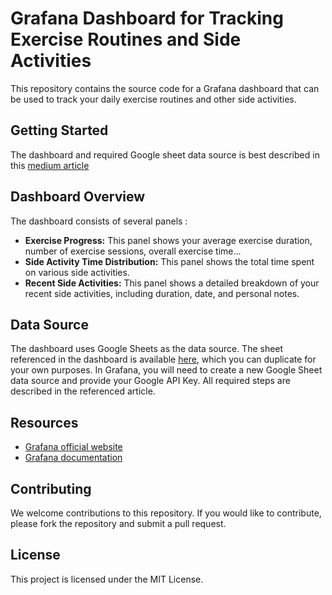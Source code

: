 # Grafana Dashboard for Tracking Exercise Routines and Side Activities

This repository contains the source code for a Grafana dashboard that can be used to track your daily exercise routines and other side activities.

## Getting Started
The dashboard and required Google sheet data source is best described in this [medium article](https://medium.com/@Dee.N/turn-your-daily-tasks-into-actionable-insights-a-guide-to-creating-a-simple-and-no-code-dashboard-2696b67087c8)

## Dashboard Overview

The dashboard consists of several panels :

* **Exercise Progress:** This panel shows your average exercise duration, number of exercise sessions, overall exercise time...
* **Side Activity Time Distribution:** This panel shows the total time spent on various side activities.
* **Recent Side Activities:** This panel shows a detailed breakdown of your recent side activities, including duration, date, and personal notes.


## Data Source

The dashboard uses Google Sheets as the data source. The sheet referenced in the dashboard is available [here](https://docs.google.com/spreadsheets/d/1wy9196yvqQ0G1I6V7H69bhdJYQOZXKd9lTvS8ILy0wU/edit#gid=0), which you can duplicate for your own purposes. 
In Grafana, you will need to create a new Google Sheet data source and provide your Google API Key. All required steps are described in the referenced article.

## Resources

* [Grafana official website](https://grafana.com/)
* [Grafana documentation](https://grafana.com/docs/)

## Contributing

We welcome contributions to this repository. If you would like to contribute, please fork the repository and submit a pull request.

## License

This project is licensed under the MIT License.

